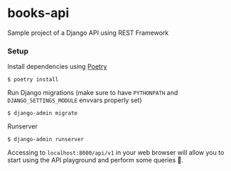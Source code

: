 # books-api

Sample project of a Django API using REST Framework


### Setup

Install dependencies using [Poetry](https://python-poetry.org/docs/)
```
$ poetry install
```

Run Django migrations (make sure to have `PYTHONPATH` and `DJANGO_SETTINGS_MODULE` envvars properly set)
```
$ django-admin migrate
```

Runserver
```
$ django-admin runserver
```

Accessing to `localhost:8000/api/v1` in your web browser will allow you to start using the API playground and perform some queries 🎉.